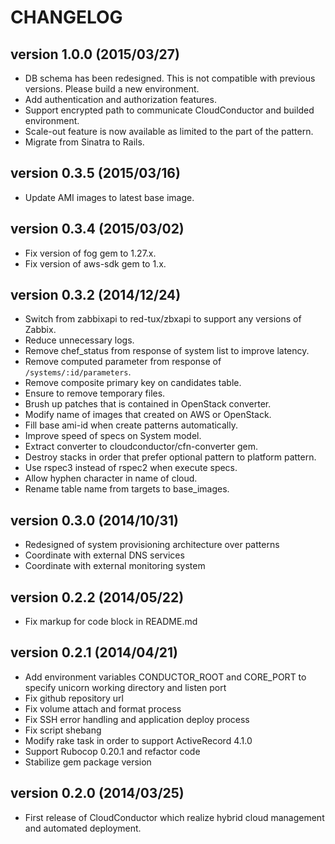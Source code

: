 CHANGELOG
=========

## version 1.0.0 (2015/03/27)

  - DB schema has been redesigned. This is not compatible with previous versions. Please build a new environment.
  - Add authentication and authorization features.
  - Support encrypted path to communicate CloudConductor and builded environment.
  - Scale-out feature is now available as limited to the part of the pattern.
  - Migrate from Sinatra to Rails.

## version 0.3.5 (2015/03/16)

  - Update AMI images to latest base image.

## version 0.3.4 (2015/03/02)

  - Fix version of fog gem to 1.27.x.
  - Fix version of aws-sdk gem to 1.x.

## version 0.3.2 (2014/12/24)

  - Switch from zabbixapi to red-tux/zbxapi to support any versions of Zabbix.
  - Reduce unnecessary logs.
  - Remove chef_status from response of system list to improve latency.
  - Remove computed parameter from response of `/systems/:id/parameters`.
  - Remove composite primary key on candidates table.
  - Ensure to remove temporary files.
  - Brush up patches that is contained in OpenStack converter.
  - Modify name of images that created on AWS or OpenStack.
  - Fill base ami-id when create patterns automatically.
  - Improve speed of specs on System model.
  - Extract converter to cloudconductor/cfn-converter gem.
  - Destroy stacks in order that prefer optional pattern to platform pattern.
  - Use rspec3 instead of rspec2 when execute specs.
  - Allow hyphen character in name of cloud.
  - Rename table name from targets to base_images.

## version 0.3.0 (2014/10/31)

  - Redesigned of system provisioning architecture over patterns
  - Coordinate with external DNS services
  - Coordinate with external monitoring system

## version 0.2.2 (2014/05/22)

  - Fix markup for code block in README.md

## version 0.2.1 (2014/04/21)

  - Add environment variables CONDUCTOR_ROOT and CORE_PORT to specify unicorn working directory and listen port
  - Fix github repository url
  - Fix volume attach and format process
  - Fix SSH error handling and application deploy process
  - Fix script shebang
  - Modify rake task in order to support ActiveRecord 4.1.0
  - Support Rubocop 0.20.1 and refactor code
  - Stabilize gem package version

## version 0.2.0 (2014/03/25)

  - First release of CloudConductor which realize hybrid cloud management and automated deployment.

